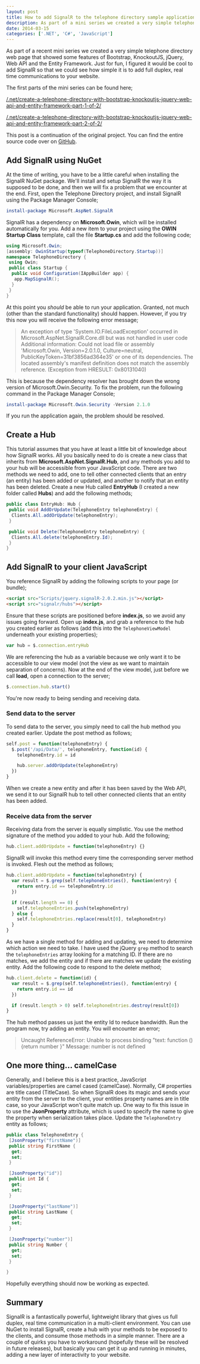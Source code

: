 ```yaml
---
layout: post
title: How to add SignalR to the telephone directory sample application
description: As part of a mini series we created a very simple telephone directory web page that showed features of Bootstrap, Knockout, jQuery, Web API and Entity Framework.
date: 2014-03-15
categories: ['.NET', 'C#', 'JavaScript']
---
```


As part of a recent mini series we created a very simple telephone directory web page that showed some features of Bootstrap, KnockoutJS, jQuery, Web API and the Entity Framework. Just for fun, I figured it would be cool to add SignalR so that we could see how simple it is to add full duplex, real time communications to your website.

The first parts of the mini series can be found here;

[/.net/create-a-telephone-directory-with-bootstrap-knockoutjs-jquery-web-api-and-entity-framework-part-1-of-2/](/.net/create-a-telephone-directory-with-bootstrap-knockoutjs-jquery-web-api-and-entity-framework-part-1-of-2/ '/.net/create-a-telephone-directory-with-bootstrap-knockoutjs-jquery-web-api-and-entity-framework-part-1-of-2/')

[/.net/create-a-telephone-directory-with-bootstrap-knockoutjs-jquery-web-api-and-entity-framework-part-2-of-2/](/.net/create-a-telephone-directory-with-bootstrap-knockoutjs-jquery-web-api-and-entity-framework-part-2-of-2/ '/.net/create-a-telephone-directory-with-bootstrap-knockoutjs-jquery-web-api-and-entity-framework-part-1-of-2/')

This post is a continuation of the original project. You can find the entire source code over on [GitHub](https://github.com/jpreecedev/telephonedirectory).

## Add SignalR using NuGet

At the time of writing, you have to be a little careful when installing the SignalR NuGet package. We'll install and setup SignalR the way it is supposed to be done, and then we will fix a problem that we encounter at the end. First, open the Telephone Directory project, and install SignalR using the Package Manager Console;

```powershell
install-package Microsoft.AspNet.SignalR
```

SignalR has a dependency on **Microsoft.Owin**, which will be installed automatically for you. Add a new item to your project using the **OWIN Startup Class** template, call the file **Startup.cs** and add the following code;

```csharp
using Microsoft.Owin;
[assembly: OwinStartup(typeof(TelephoneDirectory.Startup))]
namespace TelephoneDirectory {
 using Owin;
 public class Startup {
  public void Configuration(IAppBuilder app) {
   app.MapSignalR();
  }
 }
}
```

At this point you _should_ be able to run your application. Granted, not much (other than the standard functionality) should happen. However, if you try this now you will receive the following error message;

<blockquote>
An exception of type 'System.IO.FileLoadException' occurred in Microsoft.AspNet.SignalR.Core.dll but was not handled in user code Additional information: Could not load file or assembly 'Microsoft.Owin, Version=2.0.1.0, Culture=neutral, PublicKeyToken=31bf3856ad364e35' or one of its dependencies. The located assembly's manifest definition does not match the assembly reference. (Exception from HRESULT: 0x80131040)
</blockquote>

This is because the dependency resolver has brought down the wrong version of Microsoft.Owin.Security. To fix the problem, run the following command in the Package Manager Console;

```powershell
install-package Microsoft.Owin.Security -Version 2.1.0
```

If you run the application again, the problem should be resolved.

## Create a Hub

This tutorial assumes that you have at least a little bit of knowledge about how SignalR works. All you basically need to do is create a new class that inherits from **Microsoft.AspNet.SignalR.Hub**, and any methods you add to your hub will be accessible from your JavaScript code. There are two methods we need to add, one to tell other connected clients that an entry (an entity) has been added or updated, and another to notify that an entity has been deleted. Create a new Hub called **EntryHub** (I created a new folder called **Hubs**) and add the following methods;

```csharp
public class EntryHub: Hub {
 public void AddOrUpdate(TelephoneEntry telephoneEntry) {
  Clients.All.addOrUpdate(telephoneEntry);
 }

 public void Delete(TelephoneEntry telephoneEntry) {
  Clients.All.delete(telephoneEntry.Id);
 }
}
```

## Add SignalR to your client JavaScript

You reference SignalR by adding the following scripts to your page (or bundle);

```html
<script src="Scripts/jquery.signalR-2.0.2.min.js"></script>
<script src="signalr/hubs"></script>
```

Ensure that these scripts are positioned before **index.js**, so we avoid any issues going forward. Open up **index.js**, and grab a reference to the hub you created earlier as follows (add this into the `TelephoneViewModel` underneath your existing properties);

```javascript
var hub = $.connection.entryHub
```

We are referencing the hub as a variable because we only want it to be accessible to our view model (not the view as we want to maintain separation of concerns). Now at the end of the view model, just before we call **load**, open a connection to the server;

```javascript
$.connection.hub.start()
```

You're now ready to being sending and receiving data.

### Send data to the server

To send data to the server, you simply need to call the hub method you created earlier. Update the post method as follows;

```javascript
self.post = function(telephoneEntry) {
  $.post('/api/Data/', telephoneEntry, function(id) {
    telephoneEntry.id = id

    hub.server.addOrUpdate(telephoneEntry)
  })
}
```

When we create a new entity and after it has been saved by the Web API, we send it to our SignalR hub to tell other connected clients that an entity has been added.

### Receive data from the server

Receiving data from the server is equally simplistic. You use the method signature of the method you added to your hub. Add the following;

```javascript
hub.client.addOrUpdate = function(telephoneEntry) {}
```

SignalR will invoke this method every time the corresponding server method is invoked. Flesh out the method as follows;

```javascript
hub.client.addOrUpdate = function(telephoneEntry) {
  var result = $.grep(self.telephoneEntries(), function(entry) {
    return entry.id == telephoneEntry.id
  })

  if (result.length == 0) {
    self.telephoneEntries.push(telephoneEntry)
  } else {
    self.telephoneEntries.replace(result[0], telephoneEntry)
  }
}
```

As we have a single method for adding and updating, we need to determine which action we need to take. I have used the jQuery `grep` method to search the `telephoneEntries` array looking for a matching ID. If there are no matches, we add the entity and if there are matches we update the existing entity. Add the following code to respond to the delete method;

```javascript
hub.client.delete = function(id) {
  var result = $.grep(self.telephoneEntries(), function(entry) {
    return entry.id == id
  })

  if (result.length > 0) self.telephoneEntries.destroy(result[0])
}
```

The hub method passes us just the entity Id to reduce bandwidth. Run the program now, try adding an entity. You will encounter an error;

> Uncaught ReferenceError: Unable to process binding "text: function (){return number }" Message: number is not defined

## One more thing... camelCase

Generally, and I believe this is a best practice, JavaScript variables/properties are camel cased (camelCase). Normally, C# properties are title cased (TitleCase). So when SignalR does its magic and sends your entity from the server to the client, your entities property names are in title case, so your JavaScript won't quite match up. One way to fix this issue in to use the **JsonProperty** attribute, which is used to specify the name to give the property when serialization takes place. Update the `TelephoneEntry` entity as follows;

```csharp
public class TelephoneEntry {
 [JsonProperty("firstName")]
 public string FirstName {
  get;
  set;
 }

 [JsonProperty("id")]
 public int Id {
  get;
  set;
 }

 [JsonProperty("lastName")]
 public string LastName {
  get;
  set;
 }

 [JsonProperty("number")]
 public string Number {
  get;
  set;
 }

}
```

Hopefully everything should now be working as expected.

## Summary

SignalR is a fantastically powerful, lightweight library that gives us full duplex, real time communication in a multi-client environment. You can use NuGet to install SignalR, create a hub with your methods to be exposed to the clients, and consume those methods in a simple manner. There are a couple of quirks you have to workaround (hopefully these will be resolved in future releases), but basically you can get it up and running in minutes, adding a new layer of interactivity to your website.
